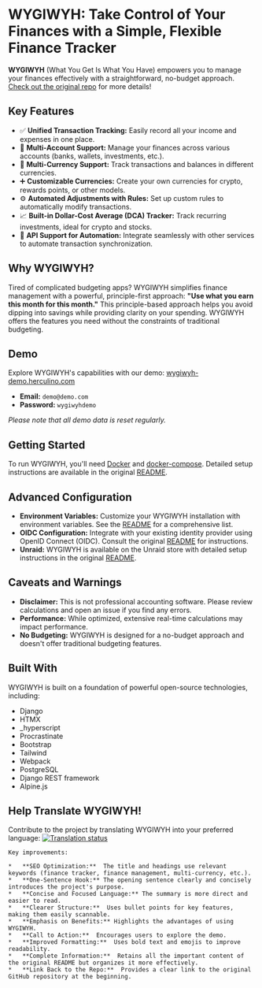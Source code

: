 # WYGIWYH: Take Control of Your Finances with a Simple, Flexible Finance Tracker

**WYGIWYH** (What You Get Is What You Have) empowers you to manage your finances effectively with a straightforward, no-budget approach.  [Check out the original repo](https://github.com/eitchtee/WYGIWYH) for more details!

## Key Features

*   ✅ **Unified Transaction Tracking:** Easily record all your income and expenses in one place.
*   🏦 **Multi-Account Support:** Manage your finances across various accounts (banks, wallets, investments, etc.).
*   💱 **Multi-Currency Support:** Track transactions and balances in different currencies.
*   ➕ **Customizable Currencies:** Create your own currencies for crypto, rewards points, or other models.
*   ⚙️ **Automated Adjustments with Rules:** Set up custom rules to automatically modify transactions.
*   📈 **Built-in Dollar-Cost Average (DCA) Tracker:** Track recurring investments, ideal for crypto and stocks.
*   🔌 **API Support for Automation:** Integrate seamlessly with other services to automate transaction synchronization.

## Why WYGIWYH?

Tired of complicated budgeting apps? WYGIWYH simplifies finance management with a powerful, principle-first approach: **"Use what you earn this month for this month."** This principle-based approach helps you avoid dipping into savings while providing clarity on your spending.  WYGIWYH offers the features you need without the constraints of traditional budgeting.

## Demo

Explore WYGIWYH's capabilities with our demo: [wygiwyh-demo.herculino.com](https://wygiwyh-demo.herculino.com/)

*   **Email:** `demo@demo.com`
*   **Password:** `wygiwyhdemo`

_Please note that all demo data is reset regularly._

## Getting Started

To run WYGIWYH, you'll need [Docker](https://docs.docker.com/engine/install/) and [docker-compose](https://docs.docker.com/compose/install/). Detailed setup instructions are available in the original [README](https://github.com/eitchtee/WYGIWYH).

## Advanced Configuration

*   **Environment Variables:** Customize your WYGIWYH installation with environment variables.  See the [README](https://github.com/eitchtee/WYGIWYH) for a comprehensive list.
*   **OIDC Configuration:**  Integrate with your existing identity provider using OpenID Connect (OIDC).  Consult the original [README](https://github.com/eitchtee/WYGIWYH) for instructions.
*   **Unraid:** WYGIWYH is available on the Unraid store with detailed setup instructions in the original [README](https://github.com/eitchtee/WYGIWYH).

## Caveats and Warnings

*   **Disclaimer:** This is not professional accounting software.  Please review calculations and open an issue if you find any errors.
*   **Performance:** While optimized, extensive real-time calculations may impact performance.
*   **No Budgeting:** WYGIWYH is designed for a no-budget approach and doesn't offer traditional budgeting features.

## Built With

WYGIWYH is built on a foundation of powerful open-source technologies, including:

*   Django
*   HTMX
*   _hyperscript
*   Procrastinate
*   Bootstrap
*   Tailwind
*   Webpack
*   PostgreSQL
*   Django REST framework
*   Alpine.js

## Help Translate WYGIWYH!

Contribute to the project by translating WYGIWYH into your preferred language:
<a href="https://translations.herculino.com/engage/wygiwyh/">
<img src="https://translations.herculino.com/widget/wygiwyh/open-graph.png" alt="Translation status" />
</a>
```
Key improvements:

*   **SEO Optimization:**  The title and headings use relevant keywords (finance tracker, finance management, multi-currency, etc.).
*   **One-Sentence Hook:** The opening sentence clearly and concisely introduces the project's purpose.
*   **Concise and Focused Language:** The summary is more direct and easier to read.
*   **Clearer Structure:**  Uses bullet points for key features, making them easily scannable.
*   **Emphasis on Benefits:** Highlights the advantages of using WYGIWYH.
*   **Call to Action:**  Encourages users to explore the demo.
*   **Improved Formatting:**  Uses bold text and emojis to improve readability.
*   **Complete Information:**  Retains all the important content of the original README but organizes it more effectively.
*   **Link Back to the Repo:**  Provides a clear link to the original GitHub repository at the beginning.